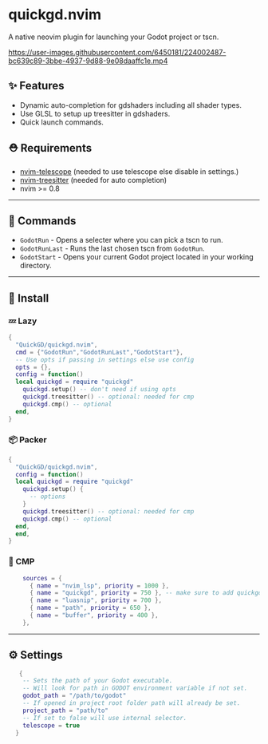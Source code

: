 # quickgd.nvim
A native neovim plugin for launching your Godot project or tscn.

https://user-images.githubusercontent.com/6450181/224002487-bc639c89-3bbe-4937-9d88-9e08daaffc1e.mp4

## ✨ Features
- Dynamic auto-completion for gdshaders including all shader types.
- Use GLSL to setup up treesitter in gdshaders.
- Quick launch commands.

## ⛑  Requirements
- [nvim-telescope](https://github.com/nvim-telescope/telescope.nvim) (needed to use telescope else disable in settings.)
- [nvim-treesitter](https://github.com/nvim-treesitter/nvim-treesitter) (needed for auto completion)
- nvim >= 0.8

---

## 📜 Commands
- `GodotRun` - Opens a selecter where you can pick a tscn to run.
- `GodotRunLast` - Runs the last chosen tscn from `GodotRun`.
- `GodotStart` - Opens your current Godot project located in your working directory.

---

## 🔌 Install

### 💤 Lazy
```lua
{
  "QuickGD/quickgd.nvim",
  cmd = {"GodotRun","GodotRunLast","GodotStart"},
  -- Use opts if passing in settings else use config
  opts = {},
  config = function()
  local quickgd = require "quickgd"
    quickgd.setup() -- don't need if using opts
    quickgd.treesitter() -- optional: needed for cmp
    quickgd.cmp() -- optional
  end,
}
```

### 📦 Packer
```lua
{
  "QuickGD/quickgd.nvim",
  config = function()
  local quickgd = require "quickgd"
    quickgd.setup() {
      -- options
    } 
    quickgd.treesitter() -- optional: needed for cmp
    quickgd.cmp() -- optional
  end,
  end,
}
```

### 📝 CMP

```lua
    sources = {
      { name = "nvim_lsp", priority = 1000 },
      { name = "quickgd", priority = 750 }, -- make sure to add quickgd to your source list
      { name = "luasnip", priority = 700 },
      { name = "path", priority = 650 },
      { name = "buffer", priority = 400 },
    },
```


---

## ⚙  Settings
```lua
   {
    -- Sets the path of your Godot executable.    
    -- Will look for path in GODOT environment variable if not set.
    godot_path = "/path/to/godot"
    -- If opened in project root folder path will already be set.
    project_path = "path/to"
    -- If set to false will use internal selector.
    telescope = true
  }

```
